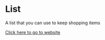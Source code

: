 # List
A list that you can use to keep shopping items

[Click here to go to website](https://star-cyber3.github.io/List/ "Link to go to website")

